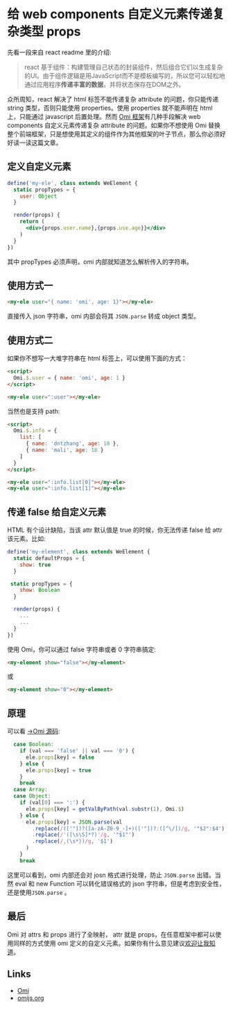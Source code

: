 # 给 web components 自定义元素传递复杂类型 props

先看一段来自 react readme 里的介绍:

> react 基于组件：构建管理自己状态的封装组件，然后组合它们以生成复杂的UI。由于组件逻辑是用JavaScript而不是模板编写的，所以您可以轻松地通过应用程序**传递丰富的数据**，并将状态保存在DOM之外。

众所周知，react 解决了 html 标签不能传递复杂 attribute 的问题，你只能传递 string 类型，否则只能使用 properties。使用 properties 就不能声明在 html 上，只能通过 javascript 后置处理。然而 [Omi 框架](https://github.com/Tencent/omi)有几种手段解决 web components 自定义元素传递复杂 attribute 的问题。如果你不想使用 Omi 替换整个前端框架，只是想使用其定义的组件作为其他框架的叶子节点，那么你必须好好读一读这篇文章。

## 定义自定义元素

```jsx
define('my-ele', class extends WeElement {
  static propTypes = {
    user: Object
  }

  render(props) {
    return (
      <div>{props.user.name},{props.use.age}}</div>
    )
  }
})
```

其中 propTypes 必须声明，omi 内部就知道怎么解析传入的字符串。

## 使用方式一

```html
<my-ele user="{ name: 'omi', age: 1}"></my-ele>
```

直接传入 json 字符串，omi 内部会将其 `JSON.parse` 转成 object 类型。


## 使用方式二

如果你不想写一大堆字符串在 html 标签上，可以使用下面的方式：

```html
<script>
  Omi.$.user = { name: 'omi', age: 1 }
</script>

<my-ele user=":user"></my-ele>
```

当然也是支持 path:

```html
<script>
  Omi.$.info = {
    list: [
      { name: 'dntzhang', age: 18 },
      { name: 'mali', age: 18 }
    ]
  }
</script>

<my-ele user=":info.list[0]"></my-ele>
<my-ele user=":info.list[1]"></my-ele>
```


## 传递 false 给自定义元素

HTML 有个设计缺陷，当该 attr 默认值是 true 的时候，你无法传递 false 给 attr 该元素。比如:

```js
define('my-element', class extends WeElement {
  static defaultProps = {
    show: true
  }

 static propTypes = {
    show: Boolean
  }

  render(props) {
    ...
    ...
  }
})
```

使用 Omi，你可以通过 false 字符串或者 0 字符串搞定:

```html
<my-element show="false"></my-element>
```

或

```html
<my-element show="0"></my-element>
```

## 原理

可以看 [→Omi 源码](https://github.com/Tencent/omi/blob/master/packages/omi/src/we-element.js#L179-L197):

```js
  case Boolean:
    if (val === 'false' || val === '0') {
      ele.props[key] = false
    } else {
      ele.props[key] = true
    }
    break
  case Array:
  case Object:
    if (val[0] === ':') {
      ele.props[key] = getValByPath(val.substr(1), Omi.$)
    } else {
      ele.props[key] = JSON.parse(val
        .replace(/(['"])?([a-zA-Z0-9_-]+)(['"])?:([^\/])/g, '"$2":$4')
        .replace(/'([\s\S]*?)'/g, '"$1"')
        .replace(/,(\s*})/g, '$1')
      )
    }
    break
```

这里可以看到，omi 内部还会对 josn 格式进行处理，防止 `JSON.parse` 出错。当然 eval 和 new Function 可以转化错误格式的 json 字符串，但是考虑到安全性，还是使用`JSON.parse` 。

## 最后

Omi 对 attrs 和 props 进行了全映射， attr 就是 props，在任意框架中都可以使用同样的方式使用 omi 定义的自定义元素。如果你有什么意见建议[欢迎让我知道](https://github.com/Tencent/omi/issues/new)。

## Links

* [Omi](https://github.com/Tencent/omi)
* [omijs.org](https://dntzhang.github.io/omi.html)